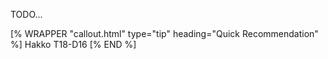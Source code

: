 
<span class="todo">TODO...</span>

<div class="float-end">
[% WRAPPER "callout.html" type="tip" heading="Quick Recommendation" %]
Hakko T18-D16
[% END %]
</div>
